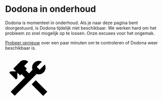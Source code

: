 # Dodona in onderhoud

Dodona is momenteel in onderhoud.
Als je naar deze pagina bent doorgestuurd, is Dodona tijdelijk niet beschikbaar.
We werken hard om het probleem zo snel mogelijk op te lossen.
Onze excuses voor het ongemak.

[Probeer opnieuw](https://dodona.be) over een paar minuten om te controleren of Dodona weer beschikbaar is.

<svg xmlns="http://www.w3.org/2000/svg" viewBox="0 0 24 24" style="fill: var(--vp-c-text-1);width: 150px; margin: auto;"><title>hammer-wrench</title><path d="M13.78 15.3L19.78 21.3L21.89 19.14L15.89 13.14L13.78 15.3M17.5 10.1C17.11 10.1 16.69 10.05 16.36 9.91L4.97 21.25L2.86 19.14L10.27 11.74L8.5 9.96L7.78 10.66L6.33 9.25V12.11L5.63 12.81L2.11 9.25L2.81 8.55H5.62L4.22 7.14L7.78 3.58C8.95 2.41 10.83 2.41 12 3.58L9.89 5.74L11.3 7.14L10.59 7.85L12.38 9.63L14.2 7.75C14.06 7.42 14 7 14 6.63C14 4.66 15.56 3.11 17.5 3.11C18.09 3.11 18.61 3.25 19.08 3.53L16.41 6.2L17.91 7.7L20.58 5.03C20.86 5.5 21 6 21 6.63C21 8.55 19.45 10.1 17.5 10.1Z" /></svg>
